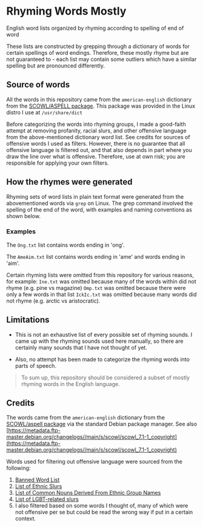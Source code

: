 # Rhyming Words Mostly
English word lists organized by rhyming according to spelling of end of word

These lists are constructed by grepping through a dictionary of words for certain spellings of word endings. Therefore, these mostly rhyme but are not guaranteed to - each list may contain some outliers which have a similar spelling but are pronounced differently.

## Source of words
All the words in this repository came from the ```american-english``` dictionary from the [SCOWL/ASPELL package](http://wordlist.aspell.net/). This package was provided in the Linux distro I use at ```/usr/share/dict```

Before categorizing the words into rhyming groups, I made a good-faith attempt at removing profanity, racial slurs, and other offensive language from the above-mentioned dictionary word list. See credits for sources of offensive words I used as filters. However, there is no guarantee that all offensive language is filtered out, and that also depends in part where you draw the line over what is offensive. Therefore, use at own risk; you are responsible for applying your own filters.

## How the rhymes were generated
Rhyming sets of word lists in plain text format were generated from the abovementioned words via ```grep``` on Linux. The grep command involved the spelling of the end of the word, with examples and naming conventions as shown below.

### Examples
The ```Ong.txt``` list contains words ending in 'ong'. 

The ```AmeAim.txt``` list contains words ending in 'ame' and words ending in 'aim'.

Certain rhyming lists were omitted from this repository for various reasons, for example:
```Ine.txt``` was omitted because many of the words within did not rhyme (e.g. pine vs magazine)
```Omp.txt``` was omitted because there were only a few words in that list
```IckIc.txt``` was omitted because many words did not rhyme (e.g. arctic vs aristocratic).

## Limitations
- This is not an exhaustive list of every possible set of rhyming sounds. I came up with the rhyming sounds used here manually, so there are certainly many sounds that I have not thought of yet. 

- Also, no attempt has been made to categorize the rhyming words into parts of speech.

> To sum up, this repository should be considered a subset of mostly rhyming words in the English language.

## Credits
The words came from the `american-english` dictionary from the [SCOWL/aspell package](http://wordlist.aspell.net/) via the standard Debian package manager. See also [https://metadata.ftp-master.debian.org/changelogs//main/s/scowl/scowl_7.1-1_copyright](https://metadata.ftp-master.debian.org/changelogs//main/s/scowl/scowl_7.1-1_copyright)

Words used for filtering out offensive language were sourced from the following:
1. [Banned Word List](http://www.bannedwordlist.com/)
2. [List of Ethnic Slurs](https://en.wikipedia.org/wiki/List_of_ethnic_slurs)
3. [List of Common Nouns Derived From Ethnic Group Names](https://en.wikipedia.org/wiki/List_of_common_nouns_derived_from_ethnic_group_names)
4. [List of LGBT-related slurs](https://en.wikipedia.org/wiki/List_of_LGBT-related_slurs)
5. I also filtered based on some words I thought of, many of which were not offensive per se but could be read the wrong way if put in a certain context. 

